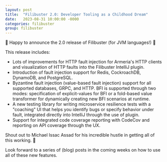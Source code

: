 ```yaml
---
layout: post
title:  "Filibuster 2.0: Developer Tooling as a Childhood Dream"
date:   2023-08-31 10:00:00 -0000
categories: filibuster
group: filibuster
---
```


🎉 Happy to announce the 2.0 release of Filibuster (for JVM languages!) 🎉

This release includes:

- Lots of improvements for HTTP fault injection for Armeria's HTTP clients and visualization of HTTP faults into the Filibuster IntelliJ plugin.
- Introduction of fault injection support for Redis, CockroachDB, DynamoDB, and PostgreSQL.
- Byzantine fault injection (value-based fault injection) support for all supported databases, GRPC, and HTTP. BFI is supported through two modes: specification of explicit-values for BFI or a fold-based value transformer for dynamically creating new BFI scenarios at runtime.
- A new testing library for writing microservice resilience tests with a "coaching" UI that helps you identify bugs or specify behavior under fault, integrated directly into IntelliJ through the use of plugin.
- Support for integrated code coverage reporting with CodeCov and reporting on API coverage through the UX.

Shout out to Michael Issac Assad for his incredible hustle in getting all of this working. 🍻

Look forward to a series of (blog) posts in the coming weeks on how to use all of these new features.